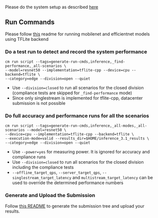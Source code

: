 Please do the system setup as described [here](README.md)


## Run Commands

Please follow [this](https://github.com/mlcommons/ck/blob/master/cm-mlops/script/run-mlperf-inference-mobilenet-models/README-about.md) readme for running mobilenet and efficientnet models using TFLite backend

### Do a test run to detect and record the system performance

```
cm run script --tags=generate-run-cmds,inference,_find-performance,_all-scenarios \
--model=resnet50 --implementation=tflite-cpp --device=cpu --backend=tflite \
--category=edge --division=open --quiet
```
* Use `--division=closed` to run all scenarios for the closed division (compliance tests are skipped for `_find-performance` mode)
* Since only singlestream is implemented for tflite-cpp, datacenter submission is not possible

### Do full accuracy and performance runs for all the scenarios

```
cm run script --tags=generate-run-cmds,inference,_all-modes,_all-scenarios --model=resnet50 \
--device=cpu --implementation=tflite-cpp --backend=tflite \
--execution-mode=valid --results_dir=$HOME/inference_3.1_results \
--category=edge --division=open --quiet
```

* Use `--power=yes` for measuring power. It is ignored for accuracy and compliance runs
* Use `--division=closed` to run all scenarios for the closed division including the compliance tests
* `--offline_target_qps`, `--server_target_qps`, `--singlestream_target_latency` and `multistream_target_latency` can be used to override the determined performance numbers

### Generate and Upload the Submission
Follow [this README](../Generate_Submission_tree.md) to generate the submission tree and upload your results. 
